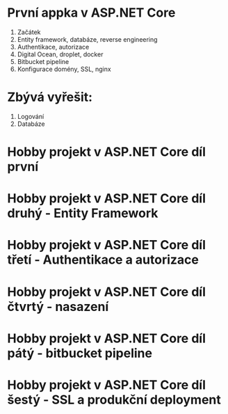 # První appka v ASP.NET Core
1. Začátek
2. Entity framework, databáze, reverse engineering
3. Authentikace, autorizace
4. Digital Ocean, droplet, docker
5. Bitbucket pipeline
6. Konfigurace domény, SSL, nginx

# Zbývá vyřešit:
1. Logování
2. Databáze

# Hobby projekt v ASP.NET Core díl první
# Hobby projekt v ASP.NET Core díl druhý - Entity Framework
# Hobby projekt v ASP.NET Core díl třetí - Authentikace a autorizace
# Hobby projekt v ASP.NET Core díl čtvrtý - nasazení
# Hobby projekt v ASP.NET Core díl pátý - bitbucket pipeline
# Hobby projekt v ASP.NET Core díl šestý - SSL a produkční deployment
